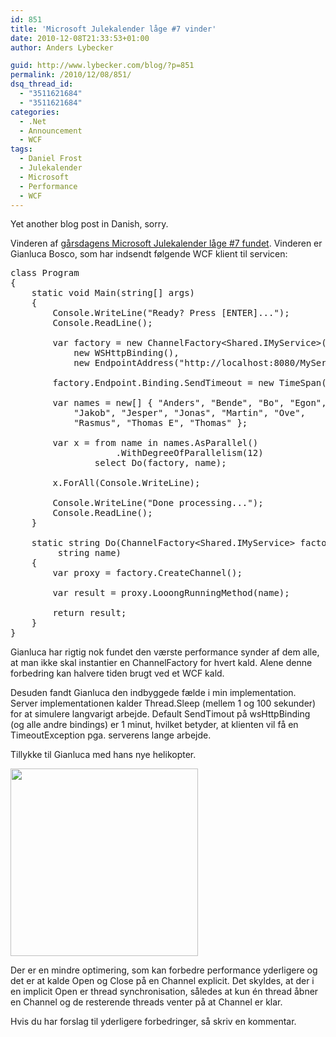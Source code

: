 ```yaml
---
id: 851
title: 'Microsoft Julekalender låge #7 vinder'
date: 2010-12-08T21:33:53+01:00
author: Anders Lybecker

guid: http://www.lybecker.com/blog/?p=851
permalink: /2010/12/08/851/
dsq_thread_id:
  - "3511621684"
  - "3511621684"
categories:
  - .Net
  - Announcement
  - WCF
tags:
  - Daniel Frost
  - Julekalender
  - Microsoft
  - Performance
  - WCF
---
```

Yet another blog post in Danish, sorry.

Vinderen af [gårsdagens Microsoft Julekalender låge #7 fundet](/blog/2010/12/07/microsoft-julekalender-lage-7/ "Microsoft Julekalender 2010 låge #7"). Vinderen er Gianluca Bosco, som har indsendt følgende WCF klient til servicen:

<pre class="brush: csharp; highlight: [8,9,10,12]; title: ; notranslate" title="">class Program
{
    static void Main(string[] args)
    {
        Console.WriteLine("Ready? Press [ENTER]...");
        Console.ReadLine();

        var factory = new ChannelFactory&lt;Shared.IMyService&gt;(
            new WSHttpBinding(),
            new EndpointAddress("http://localhost:8080/MyService"));

        factory.Endpoint.Binding.SendTimeout = new TimeSpan(0,2,0);

        var names = new[] { "Anders", "Bende", "Bo", "Egon",
            "Jakob", "Jesper", "Jonas", "Martin", "Ove",
            "Rasmus", "Thomas E", "Thomas" };

        var x = from name in names.AsParallel()
                    .WithDegreeOfParallelism(12)
                select Do(factory, name);

        x.ForAll(Console.WriteLine);

        Console.WriteLine("Done processing...");
        Console.ReadLine();
    }

    static string Do(ChannelFactory&lt;Shared.IMyService&gt; factory,
         string name)
    {
        var proxy = factory.CreateChannel();

        var result = proxy.LooongRunningMethod(name);

        return result;
    }
}
</pre>

Gianluca har rigtig nok fundet den værste performance synder af dem alle, at man ikke skal instantier en ChannelFactory for hvert kald. Alene denne forbedring kan halvere tiden brugt ved et WCF kald.

Desuden fandt Gianluca den indbyggede fælde i min implementation. Server implementationen kalder Thread.Sleep (mellem 1 og 100 sekunder) for at simulere langvarigt arbejde. Default SendTimout på wsHttpBinding (og alle andre bindings) er 1 minut, hvilket betyder, at klienten vil få en TimeoutException pga. serverens lange arbejde.

Tillykke til Gianluca med hans nye helikopter.

[<img loading="lazy" class="aligncenter size-medium wp-image-823" title="Remote controlled helicopter model Blade mCX2" src="http://www.lybecker.com/blog/wp-content/uploads/Blade_mCX2-300x300.jpg" alt="" width="300" height="300" />](http://www.lybecker.com/blog/wp-content/uploads/Blade_mCX2.jpg)

Der er en mindre optimering, som kan forbedre performance yderligere og det er at kalde Open og Close på en Channel explicit. Det skyldes, at der i en implicit Open er thread synchronisation, således at kun én thread åbner en Channel og de resterende threads venter på at Channel er klar.

Hvis du har forslag til yderligere forbedringer, så skriv en kommentar.